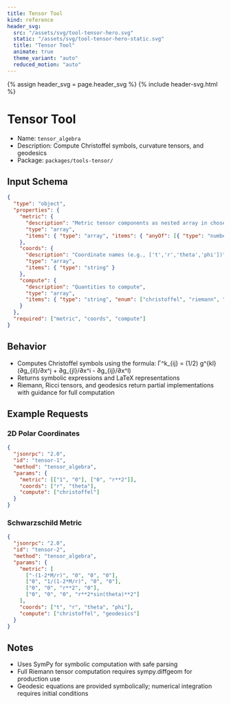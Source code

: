 ```yaml
---
title: Tensor Tool
kind: reference
header_svg:
  src: "/assets/svg/tool-tensor-hero.svg"
  static: "/assets/svg/tool-tensor-hero-static.svg"
  title: "Tensor Tool"
  animate: true
  theme_variant: "auto"
  reduced_motion: "auto"
---
```


{% assign header_svg = page.header_svg %}
{% include header-svg.html %}

# Tensor Tool

- Name: `tensor_algebra`
- Description: Compute Christoffel symbols, curvature tensors, and geodesics
- Package: `packages/tools-tensor/`

## Input Schema

```json
{
  "type": "object",
  "properties": {
    "metric": {
      "description": "Metric tensor components as nested array in chosen coordinates",
      "type": "array",
      "items": { "type": "array", "items": { "anyOf": [{ "type": "number" }, { "type": "string" }] } }
    },
    "coords": {
      "description": "Coordinate names (e.g., ['t','r','theta','phi'])",
      "type": "array",
      "items": { "type": "string" }
    },
    "compute": {
      "description": "Quantities to compute",
      "type": "array",
      "items": { "type": "string", "enum": ["christoffel", "riemann", "ricci", "ricci_scalar", "geodesics"] }
    }
  },
  "required": ["metric", "coords", "compute"]
}
```

## Behavior

- Computes Christoffel symbols using the formula: Γ^k_{ij} = (1/2) g^{kl} (∂g_{il}/∂x^j + ∂g_{jl}/∂x^i - ∂g_{ij}/∂x^l)
- Returns symbolic expressions and LaTeX representations
- Riemann, Ricci tensors, and geodesics return partial implementations with guidance for full computation

## Example Requests

### 2D Polar Coordinates
```json
{
  "jsonrpc": "2.0",
  "id": "tensor-1",
  "method": "tensor_algebra",
  "params": {
    "metric": [["1", "0"], ["0", "r**2"]],
    "coords": ["r", "theta"],
    "compute": ["christoffel"]
  }
}
```

### Schwarzschild Metric
```json
{
  "jsonrpc": "2.0", 
  "id": "tensor-2",
  "method": "tensor_algebra",
  "params": {
    "metric": [
      ["-(1-2*M/r)", "0", "0", "0"],
      ["0", "1/(1-2*M/r)", "0", "0"],
      ["0", "0", "r**2", "0"],
      ["0", "0", "0", "r**2*sin(theta)**2"]
    ],
    "coords": ["t", "r", "theta", "phi"],
    "compute": ["christoffel", "geodesics"]
  }
}
```

## Notes

- Uses SymPy for symbolic computation with safe parsing
- Full Riemann tensor computation requires sympy.diffgeom for production use
- Geodesic equations are provided symbolically; numerical integration requires initial conditions
